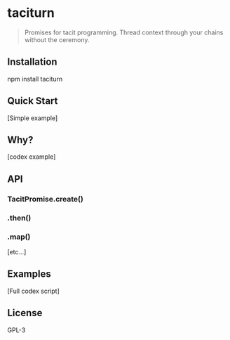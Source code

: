 # taciturn

> Promises for tacit programming. Thread context through your chains without
  the ceremony.

## Installation

npm install taciturn

## Quick Start

[Simple example]

## Why?

[codex example]

## API

### TacitPromise.create()
### .then()
### .map()
[etc...]

## Examples

[Full codex script]

## License

GPL-3
